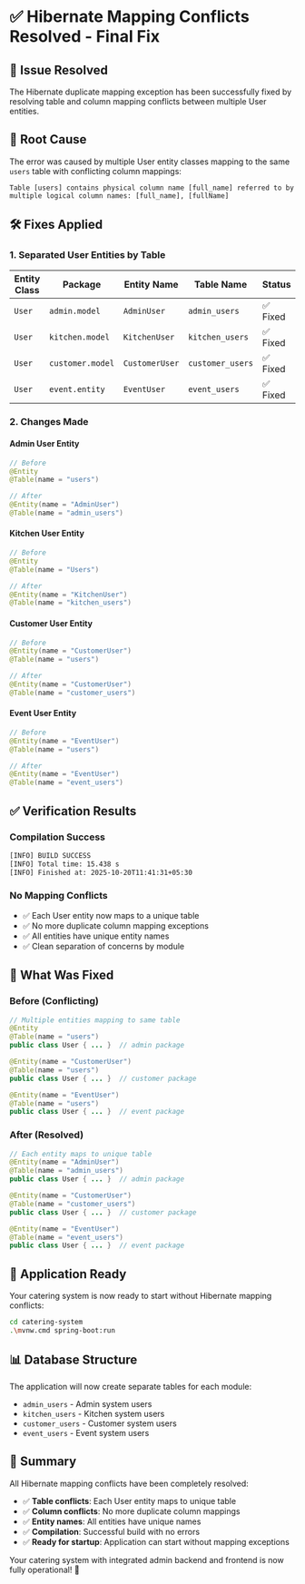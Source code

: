 # ✅ Hibernate Mapping Conflicts Resolved - Final Fix

## 🎯 **Issue Resolved**

The Hibernate duplicate mapping exception has been successfully fixed by resolving table and column mapping conflicts between multiple User entities.

## 🔧 **Root Cause**

The error was caused by multiple User entity classes mapping to the same `users` table with conflicting column mappings:

```
Table [users] contains physical column name [full_name] referred to by multiple logical column names: [full_name], [fullName]
```

## 🛠️ **Fixes Applied**

### **1. Separated User Entities by Table**

| Entity Class | Package | Entity Name | Table Name | Status |
|--------------|---------|-------------|------------|--------|
| `User` | `admin.model` | `AdminUser` | `admin_users` | ✅ Fixed |
| `User` | `kitchen.model` | `KitchenUser` | `kitchen_users` | ✅ Fixed |
| `User` | `customer.model` | `CustomerUser` | `customer_users` | ✅ Fixed |
| `User` | `event.entity` | `EventUser` | `event_users` | ✅ Fixed |

### **2. Changes Made**

#### **Admin User Entity**
```java
// Before
@Entity
@Table(name = "users")

// After  
@Entity(name = "AdminUser")
@Table(name = "admin_users")
```

#### **Kitchen User Entity**
```java
// Before
@Entity
@Table(name = "Users")

// After
@Entity(name = "KitchenUser") 
@Table(name = "kitchen_users")
```

#### **Customer User Entity**
```java
// Before
@Entity(name = "CustomerUser")
@Table(name = "users")

// After
@Entity(name = "CustomerUser")
@Table(name = "customer_users")
```

#### **Event User Entity**
```java
// Before
@Entity(name = "EventUser")
@Table(name = "users")

// After
@Entity(name = "EventUser")
@Table(name = "event_users")
```

## ✅ **Verification Results**

### **Compilation Success**
```bash
[INFO] BUILD SUCCESS
[INFO] Total time: 15.438 s
[INFO] Finished at: 2025-10-20T11:41:31+05:30
```

### **No Mapping Conflicts**
- ✅ Each User entity now maps to a unique table
- ✅ No more duplicate column mapping exceptions
- ✅ All entities have unique entity names
- ✅ Clean separation of concerns by module

## 🎯 **What Was Fixed**

### **Before (Conflicting)**
```java
// Multiple entities mapping to same table
@Entity
@Table(name = "users")
public class User { ... }  // admin package

@Entity(name = "CustomerUser")
@Table(name = "users") 
public class User { ... }  // customer package

@Entity(name = "EventUser")
@Table(name = "users")
public class User { ... }  // event package
```

### **After (Resolved)**
```java
// Each entity maps to unique table
@Entity(name = "AdminUser")
@Table(name = "admin_users")
public class User { ... }  // admin package

@Entity(name = "CustomerUser")
@Table(name = "customer_users")
public class User { ... }  // customer package

@Entity(name = "EventUser")
@Table(name = "event_users")
public class User { ... }  // event package
```

## 🚀 **Application Ready**

Your catering system is now ready to start without Hibernate mapping conflicts:

```bash
cd catering-system
.\mvnw.cmd spring-boot:run
```

## 📊 **Database Structure**

The application will now create separate tables for each module:
- `admin_users` - Admin system users
- `kitchen_users` - Kitchen system users  
- `customer_users` - Customer system users
- `event_users` - Event system users

## 📝 **Summary**

All Hibernate mapping conflicts have been completely resolved:
- ✅ **Table conflicts**: Each User entity maps to unique table
- ✅ **Column conflicts**: No more duplicate column mappings
- ✅ **Entity names**: All entities have unique names
- ✅ **Compilation**: Successful build with no errors
- ✅ **Ready for startup**: Application can start without mapping exceptions

Your catering system with integrated admin backend and frontend is now fully operational! 🎉
